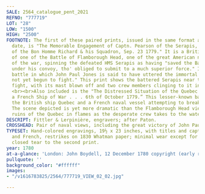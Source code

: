 ```yaml
---
SALE: 2564_catalogue_pent_2021
REFNO: "777719"
LOT: "28"
LOW: "1500"
HIGH: "2500"
FOOTNOTE: The first of these paired prints, issued in the same format and on the same
  date, is "The Memorable Engagement of Captn. Pearson of the Serapis, with Paul Jones
  of the Bon Homme Richard & his Squadron, Sep. 23 1779." It is a British depiction
  of one of the Battle of Flamborough Head, one of the great American naval victories
  of the war, spinning the defeated HMS Serapis as having "saved the Baltic fleet
  under his convoy, tho' obliged to submit to a much superior force." It was this
  battle in which John Paul Jones is said to have uttered the immortal words "I have
  not yet begun to fight." This print shows the battered Serapis near the end of the
  fight, with its mast blown off and two crew members clinging to it in the water.
  <br><br>Also included is the "The Distressed Situation of the Quebec & the Surveillante,
  a French Ship of War . . . 6th of October 1779.” This lesser-known battle between
  the British ship Quebec and a French naval vessel attempting to break blockade.
  The scene depicted is yet more dramatic than the Flamborough Head view, with the
  ruins of the Quebec in flames as the desperate crew takes to the water.
DESCRIPT: Fittler & Lerpinière, engravers; after Paton.
CROSSHEAD: Pair of naval views, including the great victory of John Paul Jones.
TYPESET: Hand-colored engravings, 19½ x 23 inches, with titles and captions in English
  and French, restrikes on 1830 Whatman paper; minimal wear except for a 4-inch repaired
  closed tear to the second print.
year: 1780
at-a-glance: 'London: John Boydell, 12 December 1780 copyright (early restrikes)'
pullquote: ''
background_color: "#ffffff"
images:
- "/v1616783825/2564/777719_VIEW_02_02.jpg"

---
```

